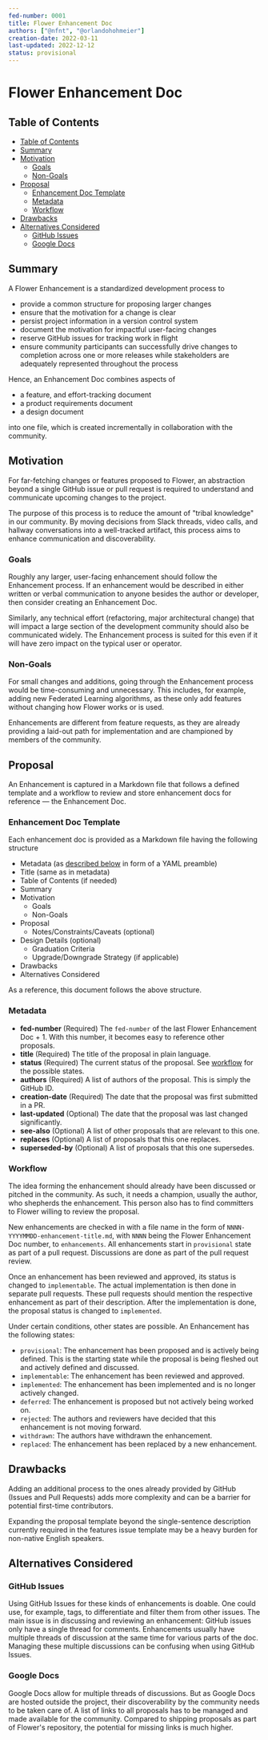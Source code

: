 ```yaml
---
fed-number: 0001
title: Flower Enhancement Doc
authors: ["@nfnt", "@orlandohohmeier"]
creation-date: 2022-03-11
last-updated: 2022-12-12
status: provisional
---
```


# Flower Enhancement Doc

## Table of Contents

- [Table of Contents](#table-of-contents)
- [Summary](#summary)
- [Motivation](#motivation)
  - [Goals](#goals)
  - [Non-Goals](#non-goals)
- [Proposal](#proposal)
  - [Enhancement Doc Template](#enhancement-doc-template)
  - [Metadata](#metadata)
  - [Workflow](#workflow)
- [Drawbacks](#drawbacks)
- [Alternatives Considered](#alternatives-considered)
  - [GitHub Issues](#github-issues)
  - [Google Docs](#google-docs)

## Summary

A Flower Enhancement is a standardized development process to

- provide a common structure for proposing larger changes
- ensure that the motivation for a change is clear
- persist project information in a version control system
- document the motivation for impactful user-facing changes
- reserve GitHub issues for tracking work in flight
- ensure community participants can successfully drive changes to completion across one or more releases while stakeholders are adequately represented throughout the process

Hence, an Enhancement Doc combines aspects of

- a feature, and effort-tracking document
- a product requirements document
- a design document

into one file, which is created incrementally in collaboration with the community.

## Motivation

For far-fetching changes or features proposed to Flower, an abstraction beyond a single GitHub issue or pull request is required to understand and communicate upcoming changes to the project.

The purpose of this process is to reduce the amount of "tribal knowledge" in our community. By moving decisions from Slack threads, video calls, and hallway conversations into a well-tracked artifact, this process aims to enhance communication and discoverability.

### Goals

Roughly any larger, user-facing enhancement should follow the Enhancement process. If an enhancement would be described in either written or verbal communication to anyone besides the author or developer, then consider creating an Enhancement Doc.

Similarly, any technical effort (refactoring, major architectural change) that will impact a large section of the development community should also be communicated widely. The Enhancement process is suited for this even if it will have zero impact on the typical user or operator.

### Non-Goals

For small changes and additions, going through the Enhancement process would be time-consuming and unnecessary. This includes, for example, adding new Federated Learning algorithms, as these only add features without changing how Flower works or is used.

Enhancements are different from feature requests, as they are already providing a laid-out path for implementation and are championed by members of the community.

## Proposal

An Enhancement is captured in a Markdown file that follows a defined template and a workflow to review and store enhancement docs for reference — the Enhancement Doc.

### Enhancement Doc Template

Each enhancement doc is provided as a Markdown file having the following structure

- Metadata (as [described below](#metadata) in form of a YAML preamble)
- Title (same as in metadata)
- Table of Contents (if needed)
- Summary
- Motivation
  - Goals
  - Non-Goals
- Proposal
  - Notes/Constraints/Caveats (optional)
- Design Details (optional)
  - Graduation Criteria
  - Upgrade/Downgrade Strategy (if applicable)
- Drawbacks
- Alternatives Considered

As a reference, this document follows the above structure.

### Metadata

- **fed-number** (Required)
  The `fed-number` of the last Flower Enhancement Doc + 1. With this number, it becomes easy to reference other proposals.
- **title** (Required)
  The title of the proposal in plain language.
- **status** (Required)
  The current status of the proposal. See [workflow](#workflow) for the possible states.
- **authors** (Required)
  A list of authors of the proposal. This is simply the GitHub ID.
- **creation-date** (Required)
  The date that the proposal was first submitted in a PR.
- **last-updated** (Optional)
  The date that the proposal was last changed significantly.
- **see-also** (Optional)
  A list of other proposals that are relevant to this one.
- **replaces** (Optional)
  A list of proposals that this one replaces.
- **superseded-by** (Optional)
  A list of proposals that this one supersedes.

### Workflow

The idea forming the enhancement should already have been discussed or pitched in the community. As such, it needs a champion, usually the author, who shepherds the enhancement. This person also has to find committers to Flower willing to review the proposal.

New enhancements are checked in with a file name in the form of `NNNN-YYYYMMDD-enhancement-title.md`, with `NNNN` being the Flower Enhancement Doc number, to `enhancements`. All enhancements start in `provisional` state as part of a pull request. Discussions are done as part of the pull request review.

Once an enhancement has been reviewed and approved, its status is changed to `implementable`. The actual implementation is then done in separate pull requests. These pull requests should mention the respective enhancement as part of their description. After the implementation is done, the proposal status is changed to `implemented`.

Under certain conditions, other states are possible. An Enhancement has the following states:

- `provisional`: The enhancement has been proposed and is actively being defined. This is the starting state while the proposal is being fleshed out and actively defined and discussed.
- `implementable`: The enhancement has been reviewed and approved.
- `implemented`: The enhancement has been implemented and is no longer actively changed.
- `deferred`: The enhancement is proposed but not actively being worked on.
- `rejected`: The authors and reviewers have decided that this enhancement is not moving forward.
- `withdrawn`: The authors have withdrawn the enhancement.
- `replaced`: The enhancement has been replaced by a new enhancement.

## Drawbacks

Adding an additional process to the ones already provided by GitHub (Issues and Pull Requests) adds more complexity and can be a barrier for potential first-time contributors.

Expanding the proposal template beyond the single-sentence description currently required in the features issue template may be a heavy burden for non-native English speakers.

## Alternatives Considered

### GitHub Issues

Using GitHub Issues for these kinds of enhancements is doable. One could use, for example, tags, to differentiate and filter them from other issues. The main issue is in discussing and reviewing an enhancement: GitHub issues only have a single thread for comments. Enhancements usually have multiple threads of discussion at the same time for various parts of the doc. Managing these multiple discussions can be confusing when using GitHub Issues.

### Google Docs

Google Docs allow for multiple threads of discussions. But as Google Docs are hosted outside the project, their discoverability by the community needs to be taken care of. A list of links to all proposals has to be managed and made available for the community. Compared to shipping proposals as part of Flower's repository, the potential for missing links is much higher.

